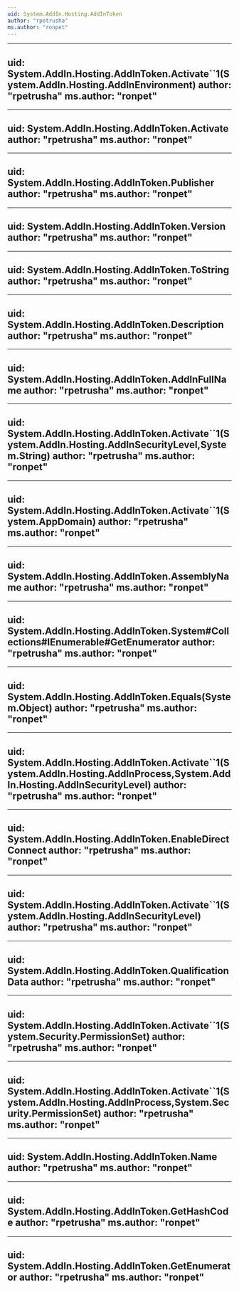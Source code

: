 ```yaml
---
uid: System.AddIn.Hosting.AddInToken
author: "rpetrusha"
ms.author: "ronpet"
---
```


---
uid: System.AddIn.Hosting.AddInToken.Activate``1(System.AddIn.Hosting.AddInEnvironment)
author: "rpetrusha"
ms.author: "ronpet"
---

---
uid: System.AddIn.Hosting.AddInToken.Activate
author: "rpetrusha"
ms.author: "ronpet"
---

---
uid: System.AddIn.Hosting.AddInToken.Publisher
author: "rpetrusha"
ms.author: "ronpet"
---

---
uid: System.AddIn.Hosting.AddInToken.Version
author: "rpetrusha"
ms.author: "ronpet"
---

---
uid: System.AddIn.Hosting.AddInToken.ToString
author: "rpetrusha"
ms.author: "ronpet"
---

---
uid: System.AddIn.Hosting.AddInToken.Description
author: "rpetrusha"
ms.author: "ronpet"
---

---
uid: System.AddIn.Hosting.AddInToken.AddInFullName
author: "rpetrusha"
ms.author: "ronpet"
---

---
uid: System.AddIn.Hosting.AddInToken.Activate``1(System.AddIn.Hosting.AddInSecurityLevel,System.String)
author: "rpetrusha"
ms.author: "ronpet"
---

---
uid: System.AddIn.Hosting.AddInToken.Activate``1(System.AppDomain)
author: "rpetrusha"
ms.author: "ronpet"
---

---
uid: System.AddIn.Hosting.AddInToken.AssemblyName
author: "rpetrusha"
ms.author: "ronpet"
---

---
uid: System.AddIn.Hosting.AddInToken.System#Collections#IEnumerable#GetEnumerator
author: "rpetrusha"
ms.author: "ronpet"
---

---
uid: System.AddIn.Hosting.AddInToken.Equals(System.Object)
author: "rpetrusha"
ms.author: "ronpet"
---

---
uid: System.AddIn.Hosting.AddInToken.Activate``1(System.AddIn.Hosting.AddInProcess,System.AddIn.Hosting.AddInSecurityLevel)
author: "rpetrusha"
ms.author: "ronpet"
---

---
uid: System.AddIn.Hosting.AddInToken.EnableDirectConnect
author: "rpetrusha"
ms.author: "ronpet"
---

---
uid: System.AddIn.Hosting.AddInToken.Activate``1(System.AddIn.Hosting.AddInSecurityLevel)
author: "rpetrusha"
ms.author: "ronpet"
---

---
uid: System.AddIn.Hosting.AddInToken.QualificationData
author: "rpetrusha"
ms.author: "ronpet"
---

---
uid: System.AddIn.Hosting.AddInToken.Activate``1(System.Security.PermissionSet)
author: "rpetrusha"
ms.author: "ronpet"
---

---
uid: System.AddIn.Hosting.AddInToken.Activate``1(System.AddIn.Hosting.AddInProcess,System.Security.PermissionSet)
author: "rpetrusha"
ms.author: "ronpet"
---

---
uid: System.AddIn.Hosting.AddInToken.Name
author: "rpetrusha"
ms.author: "ronpet"
---

---
uid: System.AddIn.Hosting.AddInToken.GetHashCode
author: "rpetrusha"
ms.author: "ronpet"
---

---
uid: System.AddIn.Hosting.AddInToken.GetEnumerator
author: "rpetrusha"
ms.author: "ronpet"
---
